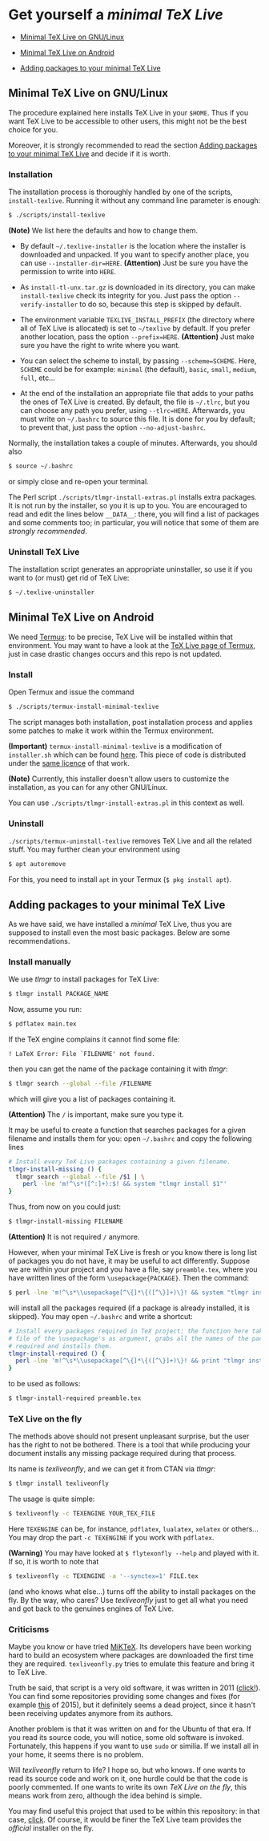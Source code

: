 # Get yourself a *minimal TeX Live*


* [Minimal TeX Live on GNU/Linux](#minimal-tex-live-on-gnulinux)

* [Minimal TeX Live on Android](#minimal-tex-live-on-android)

* [Adding packages to your minimal TeX Live](#adding-packages-to-your-minimal-tex-live)


## Minimal TeX Live on GNU/Linux

The procedure explained here installs TeX Live in your `$HOME`. Thus if you want TeX Live to be accessible to other users, this might not be the best choice for you.

Moreover, it is strongly recommended to read the section [Adding packages to your minimal TeX Live](#adding-packages-to-your-minimal-tex-live) and decide if it is worth.


### Installation

The installation process is thoroughly handled by one of the scripts, `install-texlive`. Running it without any command line parameter is enough:

```sh
$ ./scripts/install-texlive
```

**(Note)** We list here the defaults and how to change them.

* By default `~/.texlive-installer` is the location where the installer is downloaded and unpacked. If you want to specify another place, you can use `--installer-dir=HERE`. **(Attention)** Just be sure you have the permission to write into `HERE`.

* As `install-tl-unx.tar.gz` is downloaded in its directory, you can make `install-texlive` check its integrity for you. Just pass the option `--verify-installer` to do so, because this step is skipped by default.

* The environment variable `TEXLIVE_INSTALL_PREFIX` (the directory where all of TeX Live is allocated) is set to `~/texlive` by default. If you prefer another location, pass the option `--prefix=HERE`. **(Attention)** Just make sure you have the right to write where you want.

* You can select the scheme to install, by passing `--scheme=SCHEME`. Here, `SCHEME` could be for example: `minimal` (the default), `basic`, `small`, `medium`, `full`, etc...

* At the end of the installation an appropriate file that adds to your paths the ones of TeX Live is created. By default, the file is `~/.tlrc`, but you can choose any path you prefer, using `--tlrc=HERE`. Afterwards, you must write on `~/.bashrc` to source this file. It is done for you by default; to prevent that, just pass the option `--no-adjust-bashrc`.

Normally, the installation takes a couple of minutes. Afterwards, you should also

```sh
$ source ~/.bashrc
```

or simply close and re-open your terminal.

The Perl script `./scripts/tlmgr-install-extras.pl` installs extra packages. It is not run by the installer, so you it is up to you. You are encouraged to read and edit the lines below `__DATA__`: there, you will find a list of packages and some comments too; in particular, you will notice that some of them are *strongly recommended*.


### Uninstall TeX Live

The installation script generates an appropriate uninstaller, so use it if you want to (or must) get rid of TeX Live:

```sh
$ ~/.texlive-uninstaller
```



## Minimal TeX Live on Android

We need [Termux](https://termux.dev/en/): to be precise, TeX Live will be installed within that environment. You may want to have a look at the [TeX Live page of Termux](https://wiki.termux.com/wiki/TeX_Live), just in case drastic changes occurs and this repo is not updated.


### Install

Open Termux and issue the command

```sh
$ ./scripts/termux-install-minimal-texlive
```

The script manages both installation, post installation process and applies some patches to make it work within the Termux environment.

**(Important)** `termux-install-minimal-texlive` is a modification of `installer.sh` which can be found [here](https://github.com/termux/termux-packages/blob/master/packages/texlive-installer). This piece of code is distributed under the [same licence](https://github.com/termux/termux-packages/blob/master/LICENSE.md) of that work.

**(Note)** Currently, this installer doesn't allow users to customize the installation, as you can for any other GNU/Linux.

You can use `./scripts/tlmgr-install-extras.pl` in this context as well.


### Uninstall

`./scripts/termux-uninstall-texlive` removes TeX Live and all the related stuff. You may further clean your environment using

```sh
$ apt autoremove
```

For this, you need to install `apt` in your Termux (`$ pkg install apt`).



## Adding packages to your minimal TeX Live

As we have said, we have installed a *minimal* TeX Live, thus you are supposed to install even the most basic packages. Below are some recommendations.


### Install manually

We use *tlmgr* to install packages for TeX Live:

```sh
$ tlmgr install PACKAGE_NAME
```

Now, assume you run:

```sh
$ pdflatex main.tex
```

If the TeX engine complains it cannot find some file:

```
! LaTeX Error: File `FILENAME' not found.
```

then you can get the name of the package containing it with *tlmgr*:

```sh
$ tlmgr search --global --file /FILENAME
```

which will give you a list of packages containing it.

**(Attention)** The `/` is important, make sure you type it.

It may be useful to create a function that searches packages for a given filename and installs them for you: open `~/.bashrc` and copy the following lines

```sh
# Install every TeX Live packages containing a given filename.
tlmgr-install-missing () {
  tlmgr search --global --file /$1 | \
    perl -lne 'm!^\s*([^:]+):$! && system "tlmgr install $1"'
}
```

Thus, from now on you could just:

```sh
$ tlmgr-install-missing FILENAME
```

**(Attention)** It is not required `/` anymore.

However, when your minimal TeX Live is fresh or you know there is long list of packages you do not have, it may be useful to act differently. Suppose we are within your project and you have a file, say `preamble.tex`, where you have written lines of the form `\usepackage{PACKAGE}`. Then the command:

```sh
$ perl -lne 'm!^\s*\\usepackage[^\{]*\{([^\}]+)\}! && system "tlmgr install $1"' preamble.tex
```

will install all the packages required (if a package is already installed, it is skipped). You may open `~/.bashrc` and write a shortcut:

```sh
# Install every packages required in TeX project: the function here takes the
# file of the \usepackage's as argument, grabs all the names of the packages
# required and installs them.
tlmgr-install-required () {
  perl -lne 'm!^\s*\\usepackage[^\{]*\{([^\}]+)\}! && print "tlmgr install $1"' $1
}
```

to be used as follows:

```sh
$ tlmgr-install-required preamble.tex
```


### TeX Live on the fly

The methods above should not present unpleasant surprise, but the user has the right to not be bothered. There is a tool that while producing your document installs any missing package required during that process.

Its name is *texliveonfly*, and we can get it from CTAN via *tlmgr*:

```sh
$ tlmgr install texliveonfly
```

The usage is quite simple:

```sh
$ texliveonfly -c TEXENGINE YOUR_TEX_FILE
```

Here `TEXENGINE` can be, for instance, `pdflatex`, `lualatex`, `xelatex` or others... You may drop the part `-c TEXENGINE` if you work with `pdflatex`.

**(Warning)** You may have looked at `$ flytexonfly --help` and played with it. If so, it is worth to note that

```sh
$ texliveonfly -c TEXENGINE -a '--synctex=1' FILE.tex
```

(and who knows what else...) turns off the ability to install packages on the fly. By the way, who cares? Use *texliveonfly* just to get all what you need and got back to the genuines engines of TeX Live.


### Criticisms

Maybe you know or have tried [MiKTeX](https://miktex.org/). Its developers have been working hard to build an ecosystem where packages are downloaded the first time they are required. `texliveonfly.py` tries to emulate this feature and bring it to TeX Live.

Truth be said, that script is a very old software, it was written in 2011 ([click!](https://latex.org/forum/viewtopic.php?f=12&t=15194)). You can find some repositories providing some changes and fixes (for example [this](https://github.com/maphy-psd/texliveonfly) of 2015), but it definitely seems a dead project, since it hasn't been receiving updates anymore from its authors.

Another problem is that it was written on and for the Ubuntu of that era. If you read its source code, you will notice, some old software is invoked. Fortunately, this happens if you want to use `sudo` or similia. If we install all in your home, it seems there is no problem.

Will *texliveonfly* return to life? I hope so, but who knows. If one wants to read its source code and work on it, one hurdle could be that the code is poorly commented. If one wants to write its own *TeX Live on the fly*, this means work from zero, although the idea behind is simple.

You may find useful this project that used to be within this repository: in that case, [click](https://github.com/indrjo/flytex). Of course, it would be finer the TeX Live team provides the *official* installer on the fly.
